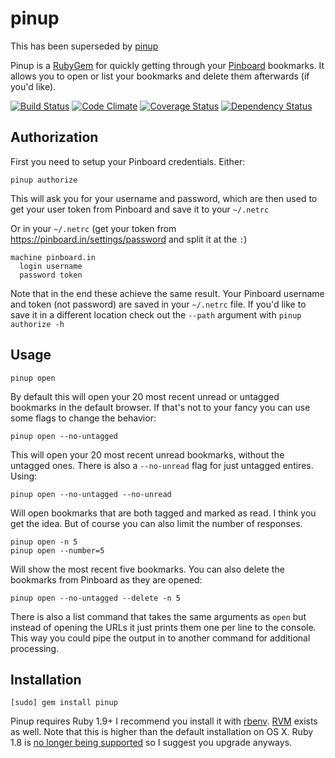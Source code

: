 # pinup

This has been superseded by
[pinup](https://github.com/Keithbsmiley/pinup-py)

Pinup is a [RubyGem](http://rubygems.org/) for quickly getting through your [Pinboard](https://pinboard.in) bookmarks. It allows you to open or list your bookmarks and delete them afterwards (if you'd like).

[![Build Status](https://travis-ci.org/Keithbsmiley/pinup.png?branch=master)](https://travis-ci.org/Keithbsmiley/pinup)
[![Code Climate](https://codeclimate.com/github/Keithbsmiley/pinup.png)](https://codeclimate.com/github/Keithbsmiley/pinup)
[![Coverage Status](https://coveralls.io/repos/Keithbsmiley/pinup/badge.png?branch=master)](https://coveralls.io/r/Keithbsmiley/pinup)
[![Dependency Status](https://gemnasium.com/Keithbsmiley/pinup.png)](https://gemnasium.com/Keithbsmiley/pinup)

## Authorization

First you need to setup your Pinboard credentials. Either:

```
pinup authorize
```

This will ask you for your username and password, which are then used to get your user token from Pinboard and save it to your `~/.netrc`

Or in your `~/.netrc` (get your token from <https://pinboard.in/settings/password> and split it at the `:`)

```
machine pinboard.in
  login username
  password token
```

Note that in the end these achieve the same result. Your Pinboard username and token (not password) are saved in your `~/.netrc` file. If you'd like to save it in a different location check out the `--path` argument with `pinup authorize -h`


## Usage

```
pinup open
```

By default this will open your 20 most recent unread or untagged bookmarks in the default browser. If that's not to your fancy you can use some flags to change the behavior:

```
pinup open --no-untagged
```

This will open your 20 most recent unread bookmarks, without the untagged ones. There is also a `--no-unread` flag for just untagged entires. Using:

```
pinup open --no-untagged --no-unread
```

Will open bookmarks that are both tagged and marked as read. I think you get the idea. But of course you can also limit the number of responses.

```
pinup open -n 5
pinup open --number=5
```

Will show the most recent five bookmarks. You can also delete the bookmarks from Pinboard as they are opened:

```
pinup open --no-untagged --delete -n 5
```

There is also a list command that takes the same arguments as `open` but instead of opening the URLs it just prints them one per line to the console. This way you could pipe the output in to another command for additional processing.

## Installation

```
[sudo] gem install pinup
```

Pinup requires Ruby 1.9+ I recommend you install it with [rbenv](https://github.com/sstephenson/rbenv/). [RVM](https://rvm.io/) exists as well. Note that this is higher than the default installation on OS X. Ruby 1.8 is [no longer being supported](http://www.ruby-lang.org/en/news/2011/10/06/plans-for-1-8-7/) so I suggest you upgrade anyways.

